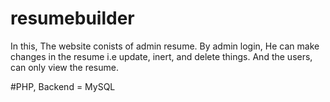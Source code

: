 # resumebuilder

In this, The website conists of admin resume. By admin login, He can make changes in the resume i.e update, inert, and delete things. And the users, can only view the resume. 

#PHP, Backend = MySQL
